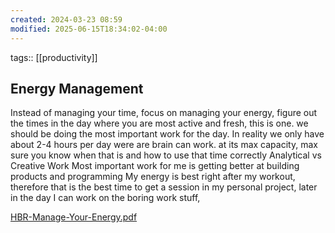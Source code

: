 ```yaml
---
created: 2024-03-23 08:59
modified: 2025-06-15T18:34:02-04:00
---
```

tags:: [[productivity]]
## Energy Management

Instead of managing your time, focus on managing your energy, figure out the times in the day where you are most active and fresh, this is one. we should be doing the most important work for the day.
In reality we only have about 2-4 hours per day were are brain can work. at its max capacity, max sure you know when that is and how to use that time correctly
Analytical vs Creative Work
Most important work for me is getting better at building products and programming
My energy is best right after my workout, therefore that is the best time to get a session in my personal project, later in the day I can work on the boring work stuff,

[HBR-Manage-Your-Energy.pdf](https://qualitycharters.org/wp-content/uploads/2016/05/HBR-Manage-Your-Energy.pdf)
